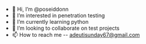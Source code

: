 - 👋 Hi, I’m @poseiddonn
- 👀 I’m interested in penetration testing
- 🌱 I’m currently learning python
- 💞️ I’m looking to collaborate on test projects
- 📫 How to reach me -- adeutisunday67@gmail.com

<!---
poseiddonn/poseiddonn is a ✨ special ✨ repository because its `README.md` (this file) appears on your GitHub profile.
You can click the Preview link to take a look at your changes.
--->
